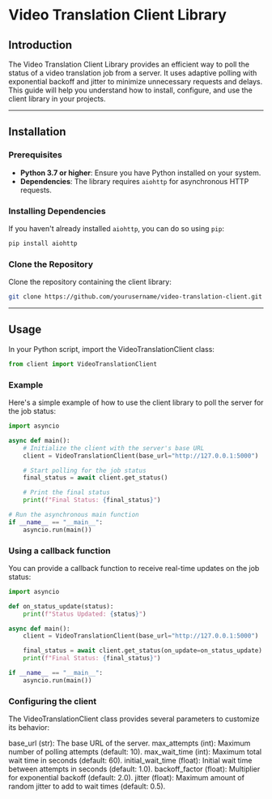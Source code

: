 # Video Translation Client Library

## Introduction

The Video Translation Client Library provides an efficient way to poll the status of a video translation job from a server. It uses adaptive polling with exponential backoff and jitter to minimize unnecessary requests and delays. This guide will help you understand how to install, configure, and use the client library in your projects.

---

## Installation

### Prerequisites

- **Python 3.7 or higher**: Ensure you have Python installed on your system.
- **Dependencies**: The library requires `aiohttp` for asynchronous HTTP requests.

### Installing Dependencies

If you haven't already installed `aiohttp`, you can do so using `pip`:

```bash
pip install aiohttp
```

### Clone the Repository

Clone the repository containing the client library:

```bash
git clone https://github.com/yourusername/video-translation-client.git
```

---

## Usage

In your Python script, import the VideoTranslationClient class:

```python
from client import VideoTranslationClient
```

### Example

Here's a simple example of how to use the client library to poll the server for the job status:

```python
import asyncio

async def main():
    # Initialize the client with the server's base URL
    client = VideoTranslationClient(base_url="http://127.0.0.1:5000")

    # Start polling for the job status
    final_status = await client.get_status()

    # Print the final status
    print(f"Final Status: {final_status}")

# Run the asynchronous main function
if __name__ == "__main__":
    asyncio.run(main())
```

### Using a callback function

You can provide a callback function to receive real-time updates on the job status:

```python
import asyncio

def on_status_update(status):
    print(f"Status Updated: {status}")

async def main():
    client = VideoTranslationClient(base_url="http://127.0.0.1:5000")

    final_status = await client.get_status(on_update=on_status_update)
    print(f"Final Status: {final_status}")

if __name__ == "__main__":
    asyncio.run(main())
```

### Configuring the client 

The VideoTranslationClient class provides several parameters to customize its behavior:

base_url (str): The base URL of the server.
max_attempts (int): Maximum number of polling attempts (default: 10).
max_wait_time (int): Maximum total wait time in seconds (default: 60).
initial_wait_time (float): Initial wait time between attempts in seconds (default: 1.0).
backoff_factor (float): Multiplier for exponential backoff (default: 2.0).
jitter (float): Maximum amount of random jitter to add to wait times (default: 0.5).

